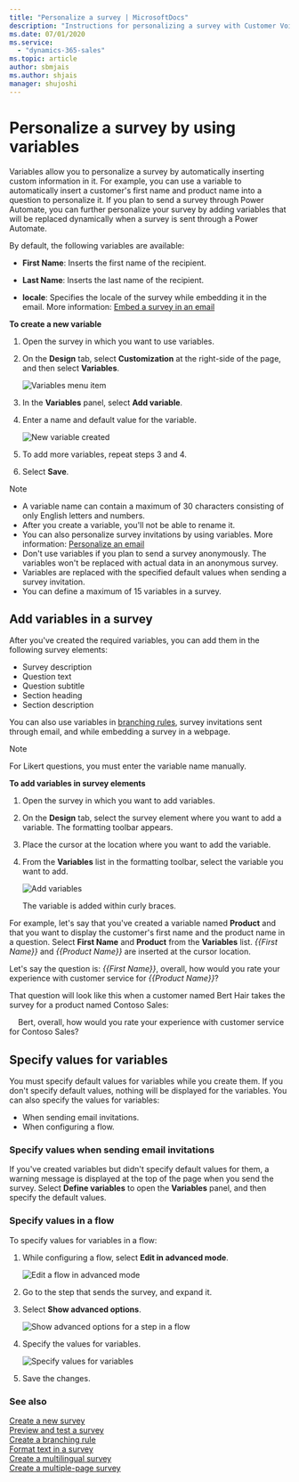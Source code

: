 ```yaml
---
title: "Personalize a survey | MicrosoftDocs"
description: "Instructions for personalizing a survey with Customer Voice"
ms.date: 07/01/2020
ms.service:
  - "dynamics-365-sales"
ms.topic: article
author: sbmjais
ms.author: shjais
manager: shujoshi
---
```


# Personalize a survey by using variables

Variables allow you to personalize a survey by automatically inserting custom information in it. For example, you can use a variable to automatically insert a customer's first name and product name into a question to personalize it. If you plan to send a survey through Power Automate, you can further personalize your survey by adding variables that will be replaced dynamically when a survey is sent through a Power Automate.

By default, the following variables are available:

- **First Name**: Inserts the first name of the recipient.

- **Last Name**: Inserts the last name of the recipient.

- **locale**: Specifies the locale of the survey while embedding it in the email. More information: [Embed a survey in an email](send-survey-email.md#embed-a-survey-in-an-email)

**To create a new variable**

1.	Open the survey in which you want to use variables.

2.	On the **Design** tab, select **Customization** at the right-side of the page, and then select **Variables**.

    ![Variables menu item](media/variables-button.png "Variables menu item")

3.	In the **Variables** panel, select **Add variable**.

4.	Enter a name and default value for the variable.

    ![New variable created](media/new-survey-variable.png "New variable created")

5. To add more variables, repeat steps 3 and 4.

5. Select **Save**.

> [!NOTE]
> - A variable name can contain a maximum of 30 characters consisting of only English letters and numbers.
> - After you create a variable, you'll not be able to rename it.
> - You can also personalize survey invitations by using variables. More information: [Personalize an email](send-survey-email.md#personalize-an-email)
> - Don't use variables if you plan to send a survey anonymously. The variables won't be replaced with actual data in an anonymous survey.
> - Variables are replaced with the specified default values when sending a survey invitation.
> - You can define a maximum of 15 variables in a survey.

## Add variables in a survey

After you've created the required variables, you can add them in the following survey elements:

- Survey description
- Question text
- Question subtitle
- Section heading
- Section description

You can also use variables in [branching rules](create-branching-rule.md), survey invitations sent through email, and while embedding a survey in a webpage.

> [!NOTE]
> For Likert questions, you must enter the variable name manually.

**To add variables in survey elements**

1. Open the survey in which you want to add variables.

2. On the **Design** tab, select the survey element where you want to add a variable. The formatting toolbar appears.

3. Place the cursor at the location where you want to add the variable.

4. From the **Variables** list in the formatting toolbar, select the variable you want to add.
    
    ![Add variables](media/add-variable.png "Add variables")

    The variable is added within curly braces.

For example, let's say that you've created a variable named **Product** and that you want to display the customer's first name and the product name in a question. Select **First Name** and **Product** from the **Variables** list. *{{First Name}}* and *{{Product Name}}* are inserted at the cursor location.

Let's say the question is:
*{{First Name}}*, overall, how would you rate your experience with customer service for *{{Product Name}}*?

That question will look like this when a customer named Bert Hair takes the survey for a product named Contoso Sales:

&nbsp;&nbsp;&nbsp;&nbsp;Bert, overall, how would you rate your experience with customer service for Contoso Sales?

## Specify values for variables

You must specify default values for variables while you create them. If you don't specify default values, nothing will be displayed for the variables. You can also specify the values for variables:

- When sending email invitations.
- When configuring a flow.

### Specify values when sending email invitations

If you've created variables but didn't specify default values for them, a warning message is displayed at the top of the page when you send the survey. Select **Define variables** to open the **Variables** panel, and then specify the default values.

### Specify values in a flow

To specify values for variables in a flow:

1.	While configuring a flow, select **Edit in advanced mode**.
    
    ![Edit a flow in advanced mode](media/flow-advanced-mode.png "Edit a flow in advanced mode")

2.	Go to the step that sends the survey, and expand it.

3.	Select **Show advanced options**.

    ![Show advanced options for a step in a flow](media/flow-step-advanced-options-button.png "Show advanced options for a step in a flow")

4.	Specify the values for variables.

    ![Specify values for variables](media/flow-step-advanced-options.png "Specify values for variables")

5.	Save the changes.

### See also

[Create a new survey](create-new-survey.md)<br>
[Preview and test a survey](preview-test-survey.md)<br>
[Create a branching rule](create-branching-rule.md)<br>
[Format text in a survey](survey-text-format.md)<br>
[Create a multilingual survey](create-multilingual-survey.md)<br>
[Create a multiple-page survey](create-multipage-survey.md)
